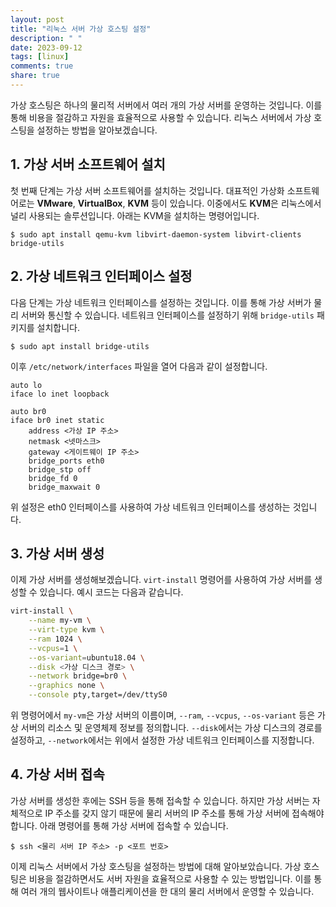 ```yaml
---
layout: post
title: "리눅스 서버 가상 호스팅 설정"
description: " "
date: 2023-09-12
tags: [linux]
comments: true
share: true
---
```


가상 호스팅은 하나의 물리적 서버에서 여러 개의 가상 서버를 운영하는 것입니다. 이를 통해 비용을 절감하고 자원을 효율적으로 사용할 수 있습니다. 리눅스 서버에서 가상 호스팅을 설정하는 방법을 알아보겠습니다.

## 1. 가상 서버 소프트웨어 설치

첫 번째 단계는 가상 서버 소프트웨어를 설치하는 것입니다. 대표적인 가상화 소프트웨어로는 **VMware**, **VirtualBox**, **KVM** 등이 있습니다. 이중에서도 **KVM**은 리눅스에서 널리 사용되는 솔루션입니다. 아래는 KVM을 설치하는 명령어입니다.

```
$ sudo apt install qemu-kvm libvirt-daemon-system libvirt-clients bridge-utils
```

## 2. 가상 네트워크 인터페이스 설정

다음 단계는 가상 네트워크 인터페이스를 설정하는 것입니다. 이를 통해 가상 서버가 물리 서버와 통신할 수 있습니다. 네트워크 인터페이스를 설정하기 위해 `bridge-utils` 패키지를 설치합니다.

```
$ sudo apt install bridge-utils
```

이후 `/etc/network/interfaces` 파일을 열어 다음과 같이 설정합니다.

```
auto lo
iface lo inet loopback

auto br0
iface br0 inet static
    address <가상 IP 주소>
    netmask <넷마스크>
    gateway <게이트웨이 IP 주소>
    bridge_ports eth0
    bridge_stp off
    bridge_fd 0
    bridge_maxwait 0
```

위 설정은 eth0 인터페이스를 사용하여 가상 네트워크 인터페이스를 생성하는 것입니다.

## 3. 가상 서버 생성

이제 가상 서버를 생성해보겠습니다. `virt-install` 명령어를 사용하여 가상 서버를 생성할 수 있습니다. 예시 코드는 다음과 같습니다.

```bash
virt-install \
    --name my-vm \
    --virt-type kvm \
    --ram 1024 \
    --vcpus=1 \
    --os-variant=ubuntu18.04 \
    --disk <가상 디스크 경로> \
    --network bridge=br0 \
    --graphics none \
    --console pty,target=/dev/ttyS0
```

위 명령어에서 `my-vm`은 가상 서버의 이름이며, `--ram`, `--vcpus`, `--os-variant` 등은 가상 서버의 리소스 및 운영체제 정보를 정의합니다. `--disk`에서는 가상 디스크의 경로를 설정하고, `--network`에서는 위에서 설정한 가상 네트워크 인터페이스를 지정합니다.

## 4. 가상 서버 접속

가상 서버를 생성한 후에는 SSH 등을 통해 접속할 수 있습니다. 하지만 가상 서버는 자체적으로 IP 주소를 갖지 않기 때문에 물리 서버의 IP 주소를 통해 가상 서버에 접속해야 합니다. 아래 명령어를 통해 가상 서버에 접속할 수 있습니다.

```
$ ssh <물리 서버 IP 주소> -p <포트 번호>
```

이제 리눅스 서버에서 가상 호스팅을 설정하는 방법에 대해 알아보았습니다. 가상 호스팅은 비용을 절감하면서도 서버 자원을 효율적으로 사용할 수 있는 방법입니다. 이를 통해 여러 개의 웹사이트나 애플리케이션을 한 대의 물리 서버에서 운영할 수 있습니다.